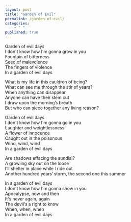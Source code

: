 ```yaml
---
layout: post
title: "Garden of Evil"
permalink: /garden-of-evil/
categories: 
    - " "
published: true
---
```


Garden of evil days  
I don't know how I'm gonna grow in you  
Fountain of bitterness  
Seed of malevolence  
The fingers of violence  
In a garden of evil days  
  
What is my life in this cauldron of being?  
What can see me through the stir of years?  
When anything can disappear  
Anyone can have their stem cut  
I draw upon the morning’s breath  
But who can piece together any living reason?  
  
Garden of evil days  
I don't know how I'm gonna go in you  
Laughter and weightlessness  
A flower of innocence  
Caught out in the poisonous  
Wind, wind, wind  
In a garden of evil days  
  
Are shadows effacing the sundial?  
A growling sky out on the loose  
I’ll shelter in place while I ride out  
Another hundred years’ storm, the second one this summer  
  
In a garden of evil days  
I don't know how I'm gonna show in you  
Apocalypse, now and then  
It's never again, again  
The devil's a right to know  
When, when, when  
In a garden of evil days  
